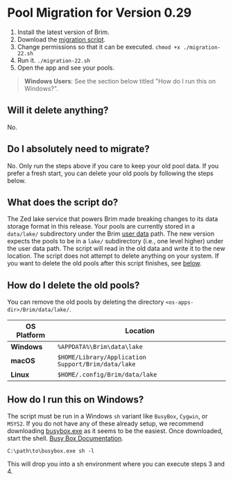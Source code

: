 # Pool Migration for Version 0.29

1. Install the latest version of Brim.
2. Download the [migration script](./scripts/migration-22.sh).
3. Change permissions so that it can be executed. `chmod +x ./migration-22.sh`
4. Run it. `./migration-22.sh`
5. Open the app and see your pools.

> **Windows Users**: See the section below titled "How do I run this on Windows?".

## Will it delete anything?

No.

## Do I absolutely need to migrate?

No. Only run the steps above if you care to keep your old pool data. If you prefer a fresh start, you can delete your old pools by following the steps below.

## What does the script do?

The Zed lake service that powers Brim made breaking changes to its data storage format in this release. Your pools are currently stored in a `data/lake/` subdirectory under the Brim [user data](https://github.com/brimdata/brim/wiki/Filesystem-Paths#user-data) path. The new version expects the pools to be in a `lake/` subdirectory (i.e., one level higher) under the user data path. The script will read in the old data and write it to the new location. The script does not attempt to delete anything on your system. If you want to delete the old pools after this script finishes, see [below](#how-do-i-delete-the-old-pools).

## How do I delete the old pools?

You can remove the old pools by deleting the directory `<os-apps-dir>/Brim/data/lake/`.

|**OS Platform**|**Location**                                          |
|---------------|------------------------------------------------------|
| **Windows**   | `%APPDATA%\Brim\data\lake`                           |
| **macOS**     | `$HOME/Library/Application Support/Brim/data/lake`   |
| **Linux**     | `$HOME/.config/Brim/data/lake`                       |

## How do I run this on Windows?

The script must be run in a Windows `sh` variant like `BusyBox`, `Cygwin`, or `MSYS2`. If you do not have any of these already setup, we recommend downloading [busybox.exe](https://frippery.org/files/busybox/busybox.exe) as it seems to be the easiest. Once downloaded, start the shell. [Busy Box Documentation](https://frippery.org/busybox/).

```
C:\path\to\busybox.exe sh -l
```

This will drop you into a sh environment where you can execute steps 3 and 4.